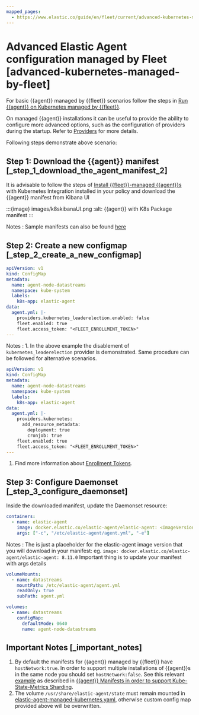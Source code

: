 ```yaml
---
mapped_pages:
  - https://www.elastic.co/guide/en/fleet/current/advanced-kubernetes-managed-by-fleet.html
---
```


# Advanced Elastic Agent configuration managed by Fleet [advanced-kubernetes-managed-by-fleet]

For basic {{agent}} managed by {{fleet}} scenarios follow the steps in [Run {{agent}} on Kubernetes managed by {{fleet}}](/reference/ingestion-tools/fleet/running-on-kubernetes-managed-by-fleet.md).

On managed {{agent}} installations it can be useful to provide the ability to configure more advanced options, such as the configuration of providers during the startup. Refer to [Providers](/reference/ingestion-tools/fleet/providers.md) for more details.

Following steps demonstrate above scenario:


## Step 1: Download the {{agent}} manifest [_step_1_download_the_agent_manifest_2]

It is advisable to follow the steps of [Install {{fleet}}-managed {{agent}}s](/reference/ingestion-tools/fleet/install-fleet-managed-elastic-agent.md) with Kubernetes Integration installed in your policy and download the {{agent}} manifest from Kibana UI

:::{image} images/k8skibanaUI.png
:alt: {{agent}} with K8s Package manifest
:::

Notes
:   Sample manifests can also be found [here](https://github.com/elastic/elastic-agent/blob/main/deploy/kubernetes/elastic-agent-managed-kubernetes.yaml)


## Step 2: Create a new configmap [_step_2_create_a_new_configmap]

```yaml
apiVersion: v1
kind: ConfigMap
metadata:
  name: agent-node-datastreams
  namespace: kube-system
  labels:
    k8s-app: elastic-agent
data:
  agent.yml: |-
    providers.kubernetes_leaderelection.enabled: false
    fleet.enabled: true
    fleet.access_token: "<FLEET_ENROLLMENT_TOKEN>"
---
```

Notes
:   1. In the above example the disablement of `kubernetes_leaderelection` provider is demonstrated. Same procedure can be followed for alternative scenarios.


```yaml
apiVersion: v1
kind: ConfigMap
metadata:
  name: agent-node-datastreams
  namespace: kube-system
  labels:
    k8s-app: elastic-agent
data:
  agent.yml: |-
    providers.kubernetes:
      add_resource_metadata:
        deployment: true
        cronjob: true
    fleet.enabled: true
    fleet.access_token: "<FLEET_ENROLLMENT_TOKEN>"
---
```

1. Find more information about [Enrollment Tokens](/reference/ingestion-tools/fleet/fleet-enrollment-tokens.md).


## Step 3: Configure Daemonset [_step_3_configure_daemonset]

Inside the downloaded manifest, update the Daemonset resource:

```yaml
containers:
  - name: elastic-agent
    image: docker.elastic.co/elastic-agent/elastic-agent: <ImageVersion>
    args: ["-c", "/etc/elastic-agent/agent.yml", "-e"]
```

Notes
:   The <ImageVersion> is just a placeholder for the elastic-agent image version that you will download in your manifest: eg. `image: docker.elastic.co/elastic-agent/elastic-agent: 8.11.0` Important thing is to update your manifest with args details

```yaml
volumeMounts:
  - name: datastreams
    mountPath: /etc/elastic-agent/agent.yml
    readOnly: true
    subPath: agent.yml
```

```yaml
volumes:
  - name: datastreams
    configMap:
      defaultMode: 0640
      name: agent-node-datastreams
```


## Important Notes [_important_notes]

1. By default the manifests for {{agent}} managed by {{fleet}} have `hostNetwork:true`. In order to support multiple installations of {{agent}}s in the same node you should set `hostNetwork:false`. See this relevant [example](https://github.com/elastic/elastic-agent/tree/main/docs/manifests/hostnetwork) as described in [{{agent}} Manifests in order to support Kube-State-Metrics Sharding](https://github.com/elastic/elastic-agent/blob/main/docs/elastic-agent-ksm-sharding.md).
2. The volume `/usr/share/elastic-agent/state` must remain mounted in [elastic-agent-managed-kubernetes.yaml](https://github.com/elastic/elastic-agent/blob/main/deploy/kubernetes/elastic-agent-managed-kubernetes.yaml), otherwise custom config map provided above will be overwritten.

